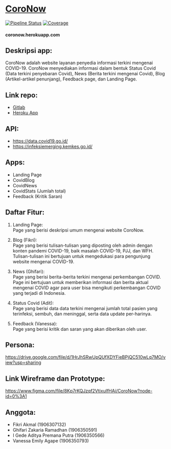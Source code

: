# [CoroNow](https://coronow2.herokuapp.com/ "Visit me!")

[![Pipeline Status](https://gitlab.com/ppw-b-kelompok-7/tugas-kelompok-2/badges/master/pipeline.svg)](https://gitlab.com/ppw-b-kelompok-7/tugas-kelompok-1/-/commits/master) [![Coverage](https://gitlab.com/ppw-b-kelompok-7/tugas-kelompok-2/badges/master/coverage.svg)](https://gitlab.com/ppw-b-kelompok-7/tugas-kelompok-1/-/graphs/master/charts)

#### coronow.herokuapp.com

## Deskripsi app:
CoroNow adalah website layanan penyedia informasi terkini mengenai COVID-19. CoroNow menyediakan informasi dalam bentuk Status Covid (Data terkini penyebaran Covid), News (Berita terkini mengenai Covid), Blog (Artikel-artikel penunjang), Feedback page, dan Landing Page.

## Link repo: 
* [Gitlab](https://gitlab.com/ppw-b-kelompok-7/tugas-kelompok-2)
* [Heroku App](https://coronow2.herokuapp.com/)

## API:
* https://data.covid19.go.id/
* https://infeksiemerging.kemkes.go.id/


## Apps: 
* Landing Page
* CovidBlog
* CovidNews
* CovidStats (Jumlah total)
* Feedback (Kritik Saran)


## Daftar Fitur:
1. Landing Page:\
   Page yang berisi deskripsi umum mengenai website CoroNow.

2. Blog (Fikri):\
   Page yang berisi tulisan-tulisan yang diposting oleh admin dengan konten pandemi COVID-19, baik masalah COVID-19, PJJ, dan WFH. Tulisan-tulisan ini bertujuan untuk mengedukasi para pengunjung website mengenai COVID-19.

3. News (Ghifari):\
   Page yang berisi berita-berita terkini mengenai perkembangan COVID. Page ini bertujuan untuk memberikan informasi dan berita aktual mengenai COVID agar para user bisa mengikuti perkembangan COVID yang terjadi di Indonesia.

4. Status Covid (Adit):\
   Page yang berisi data data terkini mengenai jumlah total pasien yang terinfeksi, sembuh, dan meninggal, serta data update per-harinya.

5. Feedback (Vanessa):\
   Page yang berisi kritik dan saran yang akan diberikan oleh user.

## Persona:
https://drive.google.com/file/d/1HrJhSRwUpQUfXDYFieBPjQC510wLq7MO/view?usp=sharing

## Link Wireframe dan Prototype:
https://www.figma.com/file/8Kp7rKQJzqf2VtixuIfHAi/CoroNow?node-id=0%3A1

## Anggota: 
* Fikri Akmal (1906307132)
* Ghifari Zakaria Ramadhan (1906350591)
* I Gede Aditya Premana Putra (1906350566)
* Vanessa Emily Agape (1906350793)
